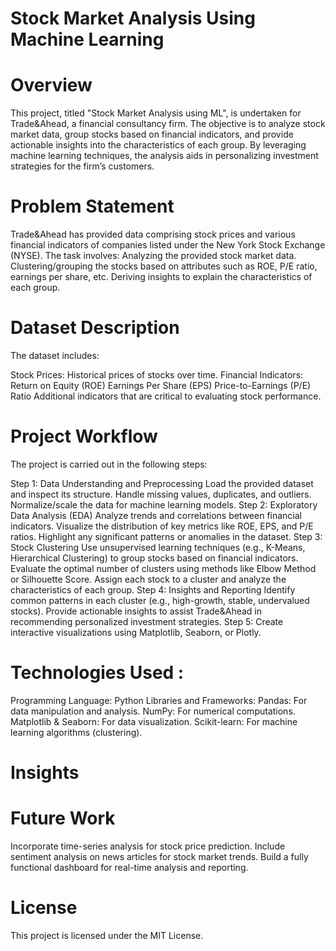 # Stock Market Analysis Using Machine Learning

# Overview
This project, titled "Stock Market Analysis using ML", is undertaken for Trade&Ahead, a financial consultancy firm. The objective is to analyze stock market data, group stocks based on financial indicators, and provide actionable insights into the characteristics of each group.
By leveraging machine learning techniques, the analysis aids in personalizing investment strategies for the firm’s customers.

# Problem Statement
Trade&Ahead has provided data comprising stock prices and various financial indicators of companies listed under the New York Stock Exchange (NYSE).
The task involves:
Analyzing the provided stock market data.
Clustering/grouping the stocks based on attributes such as ROE, P/E ratio, earnings per share, etc.
Deriving insights to explain the characteristics of each group.

# Dataset Description
The dataset includes:

Stock Prices: Historical prices of stocks over time.
Financial Indicators:
Return on Equity (ROE)
Earnings Per Share (EPS)
Price-to-Earnings (P/E) Ratio
Additional indicators that are critical to evaluating stock performance.

# Project Workflow
The project is carried out in the following steps:

Step 1: Data Understanding and Preprocessing
Load the provided dataset and inspect its structure.
Handle missing values, duplicates, and outliers.
Normalize/scale the data for machine learning models.
Step 2: Exploratory Data Analysis (EDA)
Analyze trends and correlations between financial indicators.
Visualize the distribution of key metrics like ROE, EPS, and P/E ratios.
Highlight any significant patterns or anomalies in the dataset.
Step 3: Stock Clustering
Use unsupervised learning techniques (e.g., K-Means, Hierarchical Clustering) to group stocks based on financial indicators.
Evaluate the optimal number of clusters using methods like Elbow Method or Silhouette Score.
Assign each stock to a cluster and analyze the characteristics of each group.
Step 4: Insights and Reporting
Identify common patterns in each cluster (e.g., high-growth, stable, undervalued stocks).
Provide actionable insights to assist Trade&Ahead in recommending personalized investment strategies.
Step 5: Create interactive visualizations using Matplotlib, Seaborn, or Plotly.

# Technologies Used :
Programming Language: Python
Libraries and Frameworks:
Pandas: For data manipulation and analysis.
NumPy: For numerical computations.
Matplotlib & Seaborn: For data visualization.
Scikit-learn: For machine learning algorithms (clustering).

# Insights 

# Future Work
Incorporate time-series analysis for stock price prediction.
Include sentiment analysis on news articles for stock market trends.
Build a fully functional dashboard for real-time analysis and reporting.

# License
This project is licensed under the MIT License.
